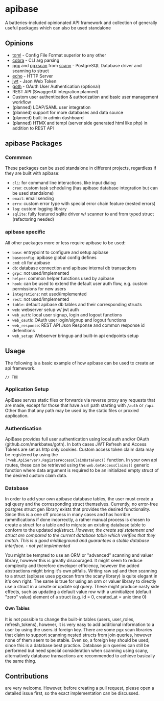 # apibase
A batteries-included opinionated API framework and collection of generally useful packages which can also be used standalone


## Opinions
- [toml](https://github.com/BurntSushi/toml) - Config File Format superior to any other
- [cobra](https://github.com/spf13/cobra) - CLI arg parsing
- [pgx](https://github.com/jackc/pgx) and [pgxscan](https://pkg.go.dev/github.com/georgysavva/scany/v2/pgxscan) from [scany](https://github.com/georgysavva/scany/) - PostgreSQL Database driver and scanning to struct
- [echo](https://github.com/labstack/echo) - HTTP Server
- [jwt](https://github.com/golang-jwt/jwt/) - Json Web Token
- [goth](https://github.com/markbates/goth) - OAuth User Authentication (optional)
- REST API (SwaggerUI integration planned)
- Custom user authentication & authorization and basic user management workflow
- (planned) LDAP/SAML user integration
- (planned) support for more databases and data source
- (planned) built-in admin dashboard
- (planned) HTMX and templ (server side generated html like php) in addition to REST API


## apibase Packages
### Commmon
These packages can be used standalone in different projects, regardless if they are built with apibase:
- `cli`: for command line interactions, like input dialog
- `cron`: custom task scheduling (has apibase database integration but can be used standalone)
- `email`: email sending
- `errx`: custom error type with special error chain feature (nested errors)
- `log`: custom logging library
- `sqlite`: fully featured sqlite driver w/ scanner to and from typed struct (refactoring needed)
### apibase specific
All other packages more or less require apibase to be used:
- `base`: entrypoint to configure and setup apibase
- `baseconfig`: apibase global config defines
- `cmd`: cli for apibase
- `db`: database connection and apibase internal db transactions
- `grpc`: not used/implemented
- `helper`: common helper functions used by apibase
- `hook`: can be used to extend the default user auth flow, e.g. custom permissions for new users
- `integrations`: not used/implemented
- `rest`: not used/implemented
- `table`: default apibase db tables and their corresponding structs
- `web`: webserver setup w/ jwt auth
- `web_auth`: local user signup, login and logout functions
- `web_oauth`: OAuth user login/signup and logout functions
- `web_response`: REST API Json Response and common response id defenitions
- `web_setup`: Webserver bringup and built-in api endpoints setup


## Usage
The following is a basic example of how apibase can be used to create an api framework.
```
// TBD
```

### Application Setup
ApiBase serves static files or forwards via reverse proxy any requests that are made, except for those that have a url path starting with `/auth` or `/api`. Other than that any path may be used by the static files or proxied application.

### Authentication
ApiBase provides full user authentication using local auth and/or OAuth (github.com/markbates/goth). In both cases JWT Refresh and Access Tokens are set as http only cookies. Custom access token claim data may be registered by using the `(*web.ApiServer).RegisterAccessClaimDataFunc()` function. In your own api routes, these can be retrieved using the `web.GetAccessClaims()` generic function where data argument is required to be an initialized empty struct of the desired custom claim data.

### Database
In order to add your own apibase database tables, the user must create a sql query and the corresponding struct themselves. Currently, no error-free postgres struct gen library exists that provides the desired functionality. Since this is a one off process in many cases and has horrible rammifications if done incorrectly, a rather manual process is chosen to create a struct for a table and to migrate an existing database table to conform to the updated sql/struct. _However, the create sql statement and struct are compared to the current database table which verifies that they match. This is a good middleground and guarantees a stable database interface. - not yet implemented_

You might be tempted to use an ORM or "advanced" scanning and valuer library, however this is greatly discouraged. It might seem to reduce complexity and therefore developer efficiency, however the added abstractions might bring it's own pitfalls. Writing raw sql and then scanning to a struct (apibase uses pgxscan from the scany library) is quite elegant in it's own right. The same is true for using an orm or valuer library to directly use a struct in a create or update sql query. These might produce nasty side effects, such as updating a default value row with a uninitialized (default "zero" value) element of a struct (e.g. id = 0, created_at = unix time 0)

#### Own Tables
It is not possible to change the built-in tables (users, user_roles, refresh_tokens), however, it is very easy to add additional information to a user by using the users.id foreign key. There are some pgx scan libraries that claim to support scanning nested structs from join queries, however none of them seem to be stable. Even so, a foreign key should be used, since this is a database best practice. Database join queries can still be performed but need special consideration when scanning using scany, alternatively database transactions are recommended to achieve basically the same thing.

## Contributions
are very welcome. However, before creating a pull request, please open a detailed issue first, so the exact implementation can be discussed.
